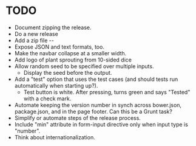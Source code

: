 TODO
====

* Document zipping the release.
* Do a new release
* Add a zip file
--
* Expose JSON and text formats, too.
* Make the navbar collapse at a smaller width.
* Add logo of plant sprouting from 10-sided dice
* Allow random seed to be specified over multiple inputs.
  - Display the seed before the output.
* Add a "test" option that uses the test cases (and should tests
  run automatically when starting up?).
  - Test button is white.  After pressing, turns green and says "Tested"
    with a check mark.
* Automate keeping the version number in synch across bower.json,
  package.json, and in the page footer.  Can this be a Grunt task?
* Simplify or automate steps of the release process.
* Include "min" attribute in form-input directive only when input
  type is "number".
* Think about internationalization.
